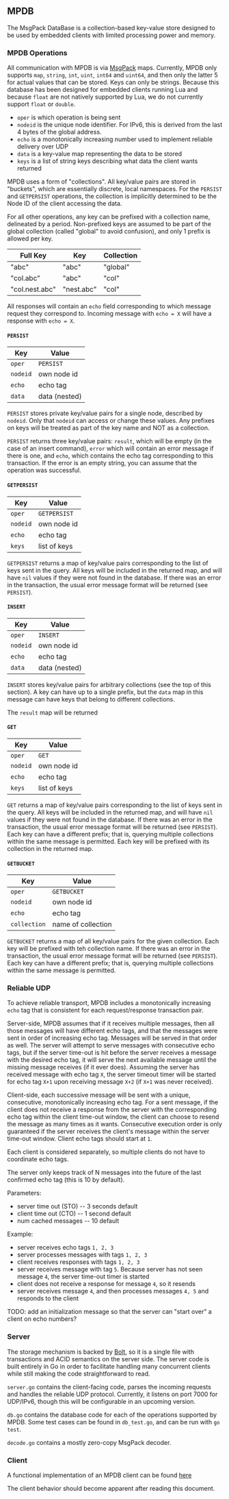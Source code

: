 ## MPDB

The MsgPack DataBase is a collection-based key-value store designed to be used
by embedded clients with limited processing power and memory.

### MPDB Operations

All communication with MPDB is via [MsgPack](http://msgpack.org/) maps.
Currently, MPDB only supports `map`, `string`, `int`, `uint`, `int64` and
`uint64`, and then only the latter 5 for actual values that can be stored. Keys
can only be strings. Because this database has been designed for embedded
clients running Lua and because `float` are not natively supported by Lua, we
do not currently support `float` or `double`.

* `oper` is which operation is being sent
* `nodeid` is the unique node identifier. For IPv6, this is derived from the
  last 4 bytes of the global address.
* `echo` is a monotonically increasing number used to implement reliable
  delivery over UDP
* `data` is a key-value map representing the data to be stored
* `keys` is a list of string keys describing what data the client wants
  returned

MPDB uses a form of "collections". All key/value pairs are stored in "buckets",
which are essentially discrete, local namespaces. For the `PERSIST` and
`GETPERSIST` operations, the collection is implicitly determined to be the Node
ID of the client accessing the data. 

For all other operations, any key can be prefixed with a collection name,
delineated by a period. Non-prefixed keys are assumed to be part of the global
collection (called "global" to avoid confusion), and only 1 prefix is allowed
per key.

| Full Key | Key | Collection |
| -------- | --- | ---------- |
| "abc"    | "abc" | "global" |
| "col.abc" | "abc" | "col" |
| "col.nest.abc" | "nest.abc" | "col" |

All responses will contain an `echo` field corresponding to which message
request they correspond to. Incoming message with `echo = X` will have a
response with `echo = X`.

#### `PERSIST`

| Key | Value |
|-----|-------|
|`oper` | `PERSIST` |
|`nodeid` | own node id |
|`echo` | echo tag |
|`data` | data (nested) |

`PERSIST` stores private key/value pairs for a single node, described by
`nodeid`. Only that `nodeid` can access or change these values. Any prefixes
on keys will be treated as part of the key name and NOT as a collection.

`PERSIST` returns three key/value pairs: `result`, which will be empty (in the
case of an insert command), `error` which will contain an error message if
there is one, and `echo`, which contains the echo tag corresponding to this
transaction. If the error is an empty string, you can assume that the operation
was successful.

#### `GETPERSIST`

| Key | Value |
|-----|-------|
|`oper` | `GETPERSIST` |
|`nodeid` | own node id |
|`echo` | echo tag |
|`keys` | list of keys |

`GETPERSIST` returns a map of key/value pairs corresponding to the list of keys
sent in the query. All keys will be included in the returned map, and will have
`nil` values if they were not found in the database. If there was an error
in the transaction, the usual error message format will be returned (see `PERSIST`).

#### `INSERT`

| Key | Value |
|-----|-------|
|`oper` | `INSERT`
|`nodeid` | own node id |
|`echo` | echo tag |
|`data` | data (nested) |

`INSERT` stores key/value pairs for arbitrary collections (see the top of this
section). A key can have up to a single prefix, but the `data` map in this
message can have keys that belong to different collections.

The `result` map will be returned

#### `GET`

| Key | Value |
| --- | ----- |
|`oper` | `GET` |
|`nodeid` | own node id |
|`echo` | echo tag |
|`keys` | list of keys |

`GET` returns a map of key/value pairs corresponding to the list of keys sent
in the query. All keys will be included in the returned map, and will have
`nil` values if they were not found in the database. If there was an error in
the transaction, the usual error message format will be returned (see
`PERSIST`). Each key can have a different prefix; that is, querying multiple
collections within the same message is permitted. Each key will be prefixed
with its collection in the returned map.

#### `GETBUCKET`

| Key | Value |
| --- | ----- |
|`oper` | `GETBUCKET` |
|`nodeid` | own node id |
|`echo` | echo tag |
|`collection` | name of collection |

`GETBUCKET` returns a map of all key/value pairs for the given collection. Each
key will be prefixed with teh collection name. If there was an error in the
transaction, the usual error message format will be returned (see `PERSIST`).
Each key can have a different prefix; that is, querying multiple collections
within the same message is permitted.

### Reliable UDP

To achieve reliable transport, MPDB includes a monotonically increasing `echo`
tag that is consistent for each request/response transaction pair.

Server-side, MPDB assumes that if it receives multiple messages, then all those
messages will have different echo tags, and that the messages were sent in
order of increasing echo tag. Messages will be served in that order as well.
The server will attempt to serve messages with consecutive echo tags, but if
the server time-out is hit before the server receives a message with the
desired echo tag, it will serve the next available message until the missing
message receives (if it ever does). Assuming the server has received message
with echo tag `X`, the server timeout timer will be started for echo tag `X+1`
upon receiving message `X+2` (if `X+1` was never received).

Client-side, each successive message will be sent with a unique, consecutive,
monotonically increasing echo tag. For a sent message, if the client does not
receive a response from the server with the corresponding echo tag within the
client time-out window, the client can choose to resend the message as many
times as it wants. Consecutive execution order is only guaranteed if the server
receives the client's message within the server time-out window. Client echo tags
should start at `1`.

Each client is considered separately, so multiple clients do not have to
coordinate echo tags.

The server only keeps track of N messages into the future of the last confirmed
echo tag (this is 10 by default).

Parameters:
* server time out (STO) -- 3 seconds default
* client time out (CTO) -- 1 second default
* num cached messages -- 10 default

Example:

* server receives echo tags `1, 2, 3`
* server processes messages with tags `1, 2, 3`
* client receives responses with tags `1, 2, 3`
* server receives message with tag `5`. Because server has not seen message
  `4`, the server time-out timer is started
* client does not receive a response for message `4`, so it resends
* server receives message `4`, and then processes messages `4, 5` and responds
  to the client

TODO: add an initialization message so that the server can "start over" a client on echo
numbers?

### Server

The storage mechanism is backed by [Bolt](https://github.com/boltdb/bolt), so
it is a single file with transactions and ACID semantics on the server side.
The server code is built entirely in Go in order to facilitate handling many
concurrent clients while still making the code straightforward to read.

`server.go` contains the client-facing code, parses the incoming requests and
handles the reliable UDP protocol. Currently, it listens on port 7000 for
UDP/IPv6, though this will be configurable in an upcoming version.

`db.go` contains the database code for each of the operations supported by
MPDB. Some test cases can be found in `db_test.go`, and can be run with `go
test`.

`decode.go` contains a mostly zero-copy MsgPack decoder.

### Client

A functional implementation of an MPDB client can be found
[here](https://github.com/SoftwareDefinedBuildings/ioet_contrib/blob/master/lib/mpdb.lua)

The client behavior should become apparent after reading this document.

